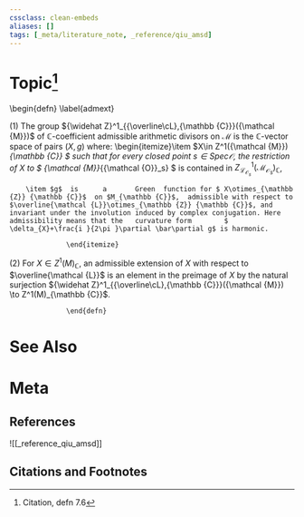 ```yaml
---
cssclass: clean-embeds
aliases: []
tags: [_meta/literature_note, _reference/qiu_amsd]
---
```

# Topic[^1]
\begin{defn}  \label{admext}  

(1) The group ${\widehat Z}^1_{{\overline\cL},{\mathbb {C}}}({\mathcal {M}})$ of ${\mathbb {C}}$-coefficient admissible arithmetic divisors on ${\mathcal {M}}$  is the ${\mathbb {C}}$-vector space of pairs $(X,g)$ where:
\begin{itemize}\item $X\in Z^1({\mathcal {M}}) _{\mathbb {C}} $
such that for every   closed point $s\in {\mathrm{Spec}} {\mathcal {O}}$, the restriction of $X$ to $  {\mathcal {M}}_{{\mathcal {O}}_s}  $ is contained in 
        $Z^1_{{\mathcal {L}}_{{\mathcal {O}}_s} }\left( {\mathcal {M}}_{{\mathcal {O}}_s}\right)_{\mathbb {C}}$, 
   
        \item $g$  is      a       Green  function for $ X\otimes_{\mathbb {Z}} {\mathbb {C}}$  on $M_{\mathbb {C}}$,  admissible with respect to $\overline{\mathcal {L}}\otimes_{\mathbb {Z}} {\mathbb {C}}$, and   invariant under the involution induced by complex conjugation. Here admissibility means that the   curvature form        $ \delta_{X}+\frac{i }{2\pi }\partial \bar\partial g$ is harmonic.
 
                  \end{itemize} 
              
(2)  For $X\in Z^1(M)_{\mathbb {C}}$, an admissible extension of $X$ with respect to  $\overline{\mathcal {L}}$ is an element in the preimage of $X$ by the natural surjection ${\widehat Z}^1_{{\overline\cL},{\mathbb {C}}}({\mathcal {M}}) \to Z^1(M)_{\mathbb {C}}$. 



                  \end{defn}

# See Also

# Meta
## References
![[_reference_qiu_amsd]]


## Citations and Footnotes
[^1]: Citation, defn 7.6